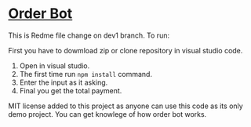 # <a href="#" target="_blank">Order Bot</a>

This is Redme file change on dev1 branch.
To run:

First you have to dowmload zip or clone repository in visual studio code.

1. Open in visual studio.
2. The first time run `npm install` command.
3. Enter the input as it asking.
4. Final you get the total payment.


MIT license added to this project as anyone can use this code as its only demo project.
You can get knowlege of how order bot works.
